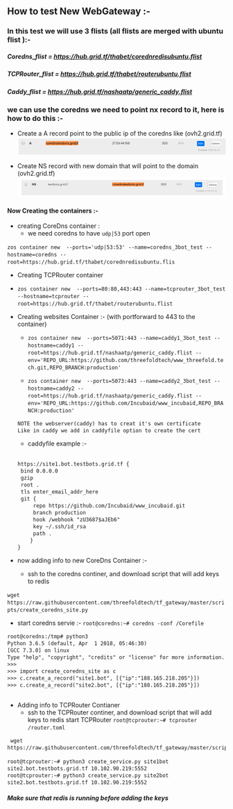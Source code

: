 ## How to test New WebGateway :-

### In this test we will use 3 flists (all flists are merged with ubuntu flist ):-

##### Coredns_flist =  <https://hub.grid.tf/thabet/corednredisubuntu.flist>

##### TCPRouter_flist = <https://hub.grid.tf/thabet/routerubuntu.flist>

##### Caddy_flist = <https://hub.grid.tf/nashaatp/generic_caddy.flist>

### we can use the coredns we need to point nx record to it, here is how to do this :-

- Create a A record point to the public ip of the coredns like (ovh2.grid.tf)
![](https://github.com/threefoldtech/tf_gateway/blob/master/newg_1.png)

- Create NS record with new domain that will point to the domain (ovh2.grid.tf)
![](https://github.com/threefoldtech/tf_gateway/blob/master/newg_2.png)

#### Now Creating the containers :-

- creating CoreDns container :
  - we need coredns to have `udp|53` port open 

`zos container new  --ports='udp|53:53' --name=coredns_3bot_test --hostname=coredns --root=https://hub.grid.tf/thabet/corednredisubuntu.flis`

 - Creating TCPRouter container
  - `zos container new  --ports=80:80,443:443 --name=tcprouter_3bot_test --hostname=tcprouter --root=https://hub.grid.tf/thabet/routerubuntu.flist`
 
 - Creating websites Container :-  (with portforward to 443 to the container)
    - `zos container new  --ports=5071:443 --name=caddy1_3bot_test --hostname=caddy1 --root=https://hub.grid.tf/nashaatp/generic_caddy.flist --env='REPO_URL:https://github.com/threefoldtech/www_threefold.tech.git,REPO_BRANCH:production'`

   - `zos container new  --ports=5073:443 --name=caddy2_3bot_test --hostname=caddy2 --root=https://hub.grid.tf/nashaatp/generic_caddy.flist --env='REPO_URL:https://github.com/Incubaid/www_incubaid,REPO_BRANCH:production'`
   
   ``` 
   NOTE the webserver(caddy) has to creat it's own certificate 
   Like in caddy we add in caddyfile option to create the cert 
   ```
   -  caddyfile example :- 

   ```

   https://site1.bot.testbots.grid.tf {
    bind 0.0.0.0
    gzip
    root .
    tls enter_email_addr_here
    git {
        repo https://github.com/Incubaid/www_incubaid.git
        branch production
        hook /webhook "zU3687$aJEb6"
        key ~/.ssh/id_rsa
        path . 
       }
   }

- now adding info to new CoreDns Container :-
   
  - ssh to the coredns continer, and download script that will add keys to redis 
  
`wget https://raw.githubusercontent.com/threefoldtech/tf_gateway/master/scripts/create_coredns_site.py`

   - start coredns servie :-  ` root@coredns:~# coredns -conf /Corefile `
 
```
root@coredns:/tmp# python3
Python 3.6.5 (default, Apr  1 2018, 05:46:30) 
[GCC 7.3.0] on linux
Type "help", "copyright", "credits" or "license" for more information.
>>> 
>>> import create_coredns_site as c
>>> c.create_a_record("site1.bot", [{"ip":"188.165.218.205"}])
>>> c.create_a_record("site2.bot", [{"ip":"188.165.218.205"}])


```

 - Adding info to TCPRouter Contianer
   - ssh to the TCPRouter continer, and download script that will add keys to redis
 start TCPRouter  `root@tcprouter:~# tcprouter /router.toml  `
```
 wget https://raw.githubusercontent.com/threefoldtech/tf_gateway/master/scripts/create_service.py

root@tcprouter:~# python3 create_service.py site1bot site2.bot.testbots.grid.tf 10.102.90.219:5552
root@tcprouter:~# python3 create_service.py site2bot site2.bot.testbots.grid.tf 10.102.90.219:5552

```


##### Make sure that redis is running before adding the keys
